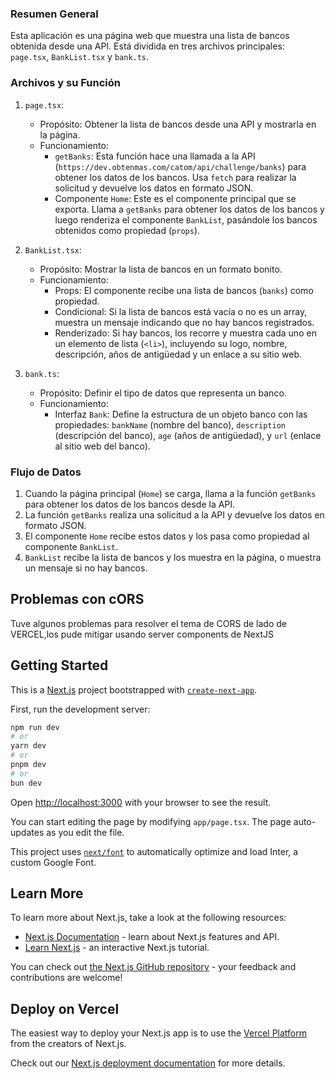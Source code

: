 
### Resumen General

Esta aplicación es una página web que muestra una lista de bancos obtenida desde una API. Está dividida en tres archivos principales: `page.tsx`, `BankList.tsx` y `bank.ts`.

### Archivos y su Función

1.  `page.tsx`:

    -   Propósito: Obtener la lista de bancos desde una API y mostrarla en la página.
    -   Funcionamiento:
        -   `getBanks`: Esta función hace una llamada a la API (`https://dev.obtenmas.com/catom/api/challenge/banks`) para obtener los datos de los bancos. Usa `fetch` para realizar la solicitud y devuelve los datos en formato JSON.
        -   Componente `Home`: Este es el componente principal que se exporta. Llama a `getBanks` para obtener los datos de los bancos y luego renderiza el componente `BankList`, pasándole los bancos obtenidos como propiedad (`props`).
2.  `BankList.tsx`:

    -   Propósito: Mostrar la lista de bancos en un formato bonito.
    -   Funcionamiento:
        -   Props: El componente recibe una lista de bancos (`banks`) como propiedad.
        -   Condicional: Si la lista de bancos está vacía o no es un array, muestra un mensaje indicando que no hay bancos registrados.
        -   Renderizado: Si hay bancos, los recorre y muestra cada uno en un elemento de lista (`<li>`), incluyendo su logo, nombre, descripción, años de antigüedad y un enlace a su sitio web.
3.  `bank.ts`:

    -   Propósito: Definir el tipo de datos que representa un banco.
    -   Funcionamiento:
        -   Interfaz `Bank`: Define la estructura de un objeto banco con las propiedades: `bankName` (nombre del banco), `description` (descripción del banco), `age` (años de antigüedad), y `url` (enlace al sitio web del banco).

### Flujo de Datos

1.  Cuando la página principal (`Home`) se carga, llama a la función `getBanks` para obtener los datos de los bancos desde la API.
2.  La función `getBanks` realiza una solicitud a la API y devuelve los datos en formato JSON.
3.  El componente `Home` recibe estos datos y los pasa como propiedad al componente `BankList`.
4.  `BankList` recibe la lista de bancos y los muestra en la página, o muestra un mensaje si no hay bancos.


## Problemas con cORS

Tuve algunos problemas para resolver el tema de CORS de lado de VERCEL,los pude mitigar usando server components de NextJS


## Getting Started
This is a [Next.js](https://nextjs.org/) project bootstrapped with [`create-next-app`](https://github.com/vercel/next.js/tree/canary/packages/create-next-app).



First, run the development server:

```bash
npm run dev
# or
yarn dev
# or
pnpm dev
# or
bun dev
```

Open [http://localhost:3000](http://localhost:3000) with your browser to see the result.

You can start editing the page by modifying `app/page.tsx`. The page auto-updates as you edit the file.

This project uses [`next/font`](https://nextjs.org/docs/basic-features/font-optimization) to automatically optimize and load Inter, a custom Google Font.

## Learn More

To learn more about Next.js, take a look at the following resources:

- [Next.js Documentation](https://nextjs.org/docs) - learn about Next.js features and API.
- [Learn Next.js](https://nextjs.org/learn) - an interactive Next.js tutorial.

You can check out [the Next.js GitHub repository](https://github.com/vercel/next.js/) - your feedback and contributions are welcome!

## Deploy on Vercel

The easiest way to deploy your Next.js app is to use the [Vercel Platform](https://vercel.com/new?utm_medium=default-template&filter=next.js&utm_source=create-next-app&utm_campaign=create-next-app-readme) from the creators of Next.js.

Check out our [Next.js deployment documentation](https://nextjs.org/docs/deployment) for more details.
